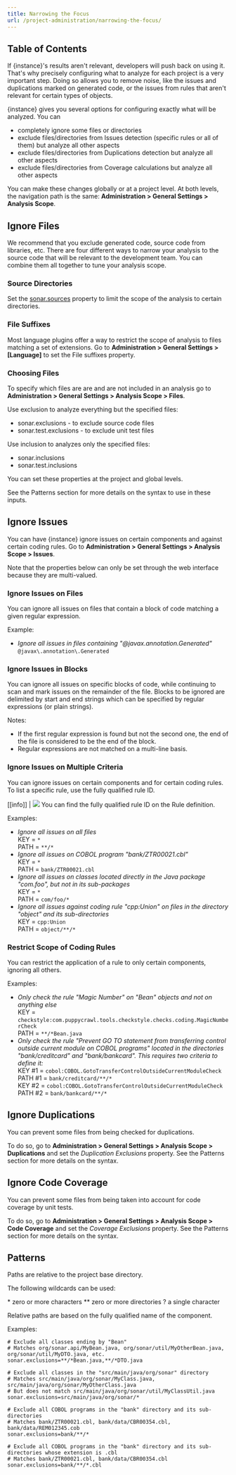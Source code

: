 ```yaml
---
title: Narrowing the Focus
url: /project-administration/narrowing-the-focus/
---
```


## Table of Contents

If {instance}'s results aren't relevant, developers will push back on using it. That's why precisely configuring what to analyze for each project is a very important step. Doing so allows you to remove noise, like the issues and duplications marked on generated code, or the issues from rules that aren't relevant for certain types of objects.

{instance} gives you several options for configuring exactly what will be analyzed. You can

* completely ignore some files or directories
* exclude files/directories from Issues detection (specific rules or all of them) but analyze all other aspects
* exclude files/directories from Duplications detection but analyze all other aspects
* exclude files/directories from Coverage calculations but analyze all other aspects

You can make these changes globally or at a project level. At both levels, the navigation path is the same: **Administration > General Settings > Analysis Scope**.

## Ignore Files
We recommend that you exclude generated code, source code from libraries, etc. There are four different ways to narrow your analysis to the source code that will be relevant to the development team. You can combine them all together to tune your analysis scope.

### Source Directories
Set the [sonar.sources](/analysis/analysis-parameters/) property to limit the scope of the analysis to certain directories.

### File Suffixes
Most language plugins offer a way to restrict the scope of analysis to files matching a set of extensions. Go to **Administration > General Settings > [Language]** to set the File suffixes property.

### Choosing Files
To specify which files are are and are not included in an analysis go to **Administration > General Settings > Analysis Scope > Files**.

Use exclusion to analyze everything but the specified files:

* sonar.exclusions - to exclude source code files
* sonar.test.exclusions - to exclude unit test files

Use inclusion to analyzes only the specified files:

* sonar.inclusions
* sonar.test.inclusions

You can set these properties at the project and global levels.

See the Patterns section for more details on the syntax to use in these inputs.

## Ignore Issues
You can have {instance} ignore issues on certain components and against certain coding rules. Go to **Administration > General Settings > Analysis Scope > Issues**.

Note that the properties below can only be set through the web interface because they are multi-valued.

### Ignore Issues on Files
You can ignore all issues on files that contain a block of code matching a given regular expression.

Example:
* *Ignore all issues in files containing "@javax.annotation.Generated"*  
`@javax\.annotation\.Generated`

### Ignore Issues in Blocks
You can ignore all issues on specific blocks of code, while continuing to scan and mark issues on the remainder of the file. Blocks to be ignored are delimited by start and end strings which can be specified by regular expressions (or plain strings).

Notes:

* If the first regular expression is found but not the second one, the end of the file is considered to be the end of the block.
* Regular expressions are not matched on a multi-line basis.

### Ignore Issues on Multiple Criteria
You can ignore issues on certain components and for certain coding rules. To list a specific rule, use the fully qualified rule ID.

[[info]]
| ![](/images/info.svg) You can find the fully qualified rule ID on the Rule definition.

Examples:

* *Ignore all issues on all files*  
KEY = `*`  
PATH = `**/*`
* *Ignore all issues on COBOL program "bank/ZTR00021.cbl"*  
KEY = `*`  
PATH = `bank/ZTR00021.cbl`  
* *Ignore all issues on classes located directly in the Java package "com.foo", but not in its sub-packages*  
KEY = `*`  
PATH = `com/foo/*`
* *Ignore all issues against coding rule "cpp:Union" on files in the directory "object" and its sub-directories*  
KEY = `cpp:Union`  
PATH = `object/**/*`  

### Restrict Scope of Coding Rules

You can restrict the application of a rule to only certain components, ignoring all others.

Examples:

* *Only check the rule "Magic Number" on "Bean" objects and not on anything else*  
KEY = `checkstyle:com.puppycrawl.tools.checkstyle.checks.coding.MagicNumberCheck`  
PATH = `**/*Bean.java`
* *Only check the rule "Prevent GO TO statement from transferring control outside current module on COBOL programs" located in the directories "bank/creditcard" and "bank/bankcard". This requires two criteria to define it:*  
KEY #1 = `cobol:COBOL.GotoTransferControlOutsideCurrentModuleCheck`  
PATH #1 = `bank/creditcard/**/*`  
KEY #2 = `cobol:COBOL.GotoTransferControlOutsideCurrentModuleCheck`  
PATH #2 = `bank/bankcard/**/*`

## Ignore Duplications

You can prevent some files from being checked for duplications.

To do so, go to **Administration > General Settings > Analysis Scope > Duplications** and set the *Duplication Exclusions* property. See the Patterns section for more details on the syntax.

## Ignore Code Coverage

You can prevent some files from being taken into account for code coverage by unit tests.

To do so, go to **Administration > General Settings > Analysis Scope > Code Coverage** and set the *Coverage Exclusions* property. See the Patterns section for more details on the syntax.

## Patterns

Paths are relative to the project base directory.

The following wildcards can be used:

\*	zero or more characters
\*\*	zero or more directories
\?	a single character

Relative paths are based on the fully qualified name of the component.

Examples:

`# Exclude all classes ending by "Bean"`  
`# Matches org/sonar.api/MyBean.java, org/sonar/util/MyOtherBean.java, org/sonar/util/MyDTO.java, etc.`  
`sonar.exclusions=**/*Bean.java,**/*DTO.java`

`# Exclude all classes in the "src/main/java/org/sonar" directory`  
`# Matches src/main/java/org/sonar/MyClass.java, src/main/java/org/sonar/MyOtherClass.java`  
`# But does not match src/main/java/org/sonar/util/MyClassUtil.java`  
`sonar.exclusions=src/main/java/org/sonar/*`  

`# Exclude all COBOL programs in the "bank" directory and its sub-directories`  
`# Matches bank/ZTR00021.cbl, bank/data/CBR00354.cbl, bank/data/REM012345.cob`  
`sonar.exclusions=bank/**/*`  

`# Exclude all COBOL programs in the "bank" directory and its sub-directories whose extension is .cbl`  
`# Matches bank/ZTR00021.cbl, bank/data/CBR00354.cbl`  
`sonar.exclusions=bank/**/*.cbl`
